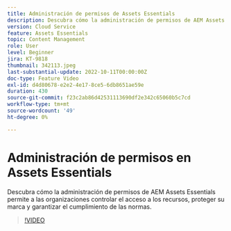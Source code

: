 ```yaml
---
title: Administración de permisos de Assets Essentials
description: Descubra cómo la administración de permisos de AEM Assets Essentials permite a las organizaciones controlar el acceso a los recursos, proteger su marca y garantizar el cumplimiento de las normas.
version: Cloud Service
feature: Assets Essentials
topic: Content Management
role: User
level: Beginner
jira: KT-9818
thumbnail: 342113.jpeg
last-substantial-update: 2022-10-11T00:00:00Z
doc-type: Feature Video
exl-id: d4d80678-e2e2-4e17-8ce5-6db8651ae59e
duration: 430
source-git-commit: f23c2ab86d42531113690df2e342c65060b5c7cd
workflow-type: tm+mt
source-wordcount: '49'
ht-degree: 0%

---
```


# Administración de permisos en Assets Essentials

Descubra cómo la administración de permisos de AEM Assets Essentials permite a las organizaciones controlar el acceso a los recursos, proteger su marca y garantizar el cumplimiento de las normas.

>[!VIDEO](https://video.tv.adobe.com/v/342113?quality=12&learn=on)
